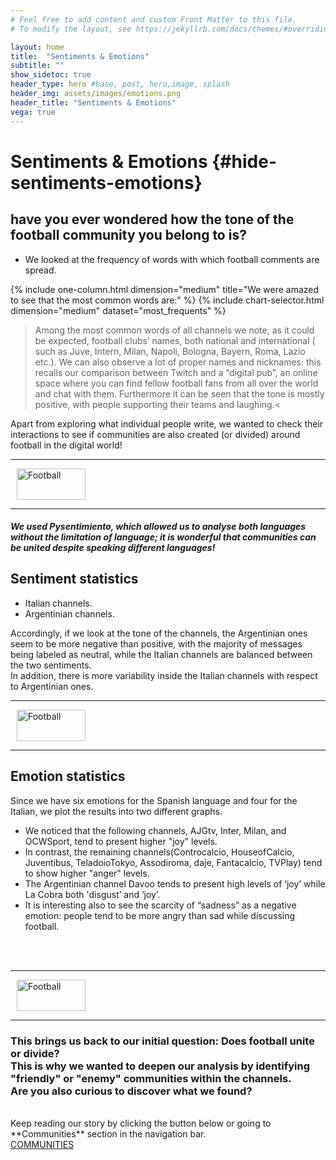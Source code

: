```yaml
---
# Feel free to add content and custom Front Matter to this file.
# To modify the layout, see https://jekyllrb.com/docs/themes/#overriding-theme-defaults

layout: home
title:  "Sentiments & Emotions"
subtitle: ""
show_sidetoc: true
header_type: hero #base, post, hero,image, splash
header_img: assets/images/emotions.png
header_title: "Sentiments & Emotions"
vega: true
---
```

# Sentiments & Emotions {#hide-sentiments-emotions}

## have you ever wondered how the tone of the football community you belong to is? 
 - We looked at the frequency of words with which football comments are spread.
<!-- Most frequent words -->
{% include one-column.html dimension="medium" title="We were amazed to see that the most common words are:" %}
{% include chart-selector.html dimension="medium" dataset="most_frequents" %}

>Among the most common words of all channels we note, as it could be expected, football clubs’ names, both national and international ( such as Juve, Intern, Milan, Napoli, Bologna, Bayern, Roma, Lazio etc.). We can also observe a lot of proper names and nicknames: this recalls our comparison between Twitch and a “digital pub”, an online space where you can find fellow football fans from all over the world and chat with them. Furthermore it can be seen that the tone is mostly positive, with people supporting their teams and laughing.<

Apart from exploring what individual people write, we wanted to check their interactions to see if communities are also created (or divided) around football in the digital world!
<!-- Section separator -->
<div class="d-flex align-items-center my-4">
  <hr class="flex-grow-1">
  <img src="{{ '/assets/images/separator.png' | relative_url }}" alt="Football" style="width: 110px; height: 50px; margin: 0 10px;">
  <hr class="flex-grow-1">
</div>

##### We used **_Pysentimiento,_** which allowed us to analyse both languages without the limitation of language; it is wonderful that communities can be united despite speaking different languages!
<!-- Sentiments statistics  -->
## Sentiment statistics
<vegachart schema-url="{{site.baseurl}}/assets/charts/PERCENTUALE SENTIMENT ITA.json" style="width: 100%"></vegachart>
- Italian channels.
<vegachart schema-url="{{site.baseurl}}/assets/charts/PERCENTUALE SENTIMENT ARG.json" style="width: 100%"></vegachart>
- Argentinian channels.



Accordingly, if we look at the tone of the channels, the Argentinian ones seem to be more negative than positive, with the majority of messages being labeled as neutral, while the Italian channels are balanced between the two sentiments.
<br> In addition, there is more variability inside the Italian channels with respect to Argentinian ones.

<!-- Section separator -->
<div class="d-flex align-items-center my-4">
  <hr class="flex-grow-1">
  <img src="{{ '/assets/images/separator.png' | relative_url }}" alt="Football" style="width: 110px; height: 50px; margin: 0 10px;">
  <hr class="flex-grow-1">
</div>

## Emotion statistics

Since we have six emotions for the Spanish language and four for the Italian, we plot the results into two different graphs.

<!-- Creating list with colors representing emotions -->
<div class="container mt-4">
  <ul class="list-group">
    <li class="list-group-item list-group-item-warning">
      We noticed that the following channels, AJGtv, Inter, Milan, and OCWSport, tend to present higher "joy" levels.
    </li>
    <li class="list-group-item list-group-item-danger">
      In contrast, the remaining channels(Controcalcio, HouseofCalcio, Juventibus, TeladoioTokyo, Assodiroma, daje, Fantacalcio, TVPlay) tend to show higher "anger" levels.
    </li>
    <li class="list-group-item list-group-item-success">
      The Argentinian channel Davoo tends to present high levels of ‘joy’ while La Cobra both 'disgust’ and ‘joy’.
    </li>
    <li class="list-group-item list-group-item-info">
      It is interesting also to see the scarcity of “sadness” as a negative emotion: people tend to be more angry than sad while discussing football.
    </li>
  </ul>
</div>
<br>
<!-- emotion_statistics charts -->
<vegachart schema-url="{{site.baseurl}}/assets/charts/PERCENTUALE EMOTION ITA.json" style="width: 100%"></vegachart>
<br>
<vegachart schema-url="{{site.baseurl}}/assets/charts/PERCENTUALE EMOTION ARG.json" style="width: 100%"></vegachart>

<!-- Section separator -->
<div class="d-flex align-items-center my-4">
  <hr class="flex-grow-1">
  <img src="{{ '/assets/images/separator.png' | relative_url }}" alt="Football" style="width: 110px; height: 50px; margin: 0 10px;">
  <hr class="flex-grow-1">
</div>


### This brings us back to our initial question: Does football unite or divide? <br> This is why we wanted to deepen our analysis by identifying "friendly" or "enemy" communities within the channels. <br> Are you also curious to discover what we found?
<br>
Keep reading our story by clicking the button below or going to **Communities** section in the navigation bar.

<div class="container mt-3">
    <div class="row justify-content-center">
        <div class="col-auto">
            <!-- Button to the next page -->
            <a href="communities#communities" class="btn btn-primary">COMMUNITIES</a>
        </div>
    </div>
</div>